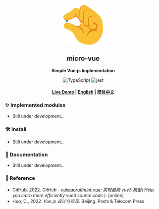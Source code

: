 <div align="center">
  <img src="./doc/image/logo.svg" width="128" height="128"/>
  <h2>micro-vue</h2>
  <p>
    <strong>Simple Vue.js Implementation</strong>
  </p>



  <p>
    <img alt="TypeScript" src="https://img.shields.io/badge/TypeScript-3178C6?style=flat-square&logo=TypeScript&logoColor=white"/> 
    <img alt="jest" src="https://img.shields.io/badge/Jest-C21325?style=flat-square&logo=Jest&logoColor=white"/>
  </p>

  <h4>
    <a href="">Live Demo</a>
    <span> | </span>
    <a href="https://github.com/KairuiLiu/micro-vue/blob/master/README-EN.md">English</a>
    <span> | </span>
    <a href="https://github.com/KairuiLiu/micro-vue/blob/master/README.md">简体中文</a>
  </h4>


</div>

### ✨ Implemented modules

- Still under development...

### 🛠️ Install

- Still under development...


### 📃 Documentation

- Still under development...

### 🥰 Reference

- GitHub. 2022. *GitHub - [cuixiaorui/mini-vue](cuixiaorui/mini-vue): 实现最简 vue3 模型( Help you learn more efficiently vue3 source code )*. [online]
- Huo, C., 2022. *Vue.js 设计与实现*. Beijing: Posts & Telecom Press.
